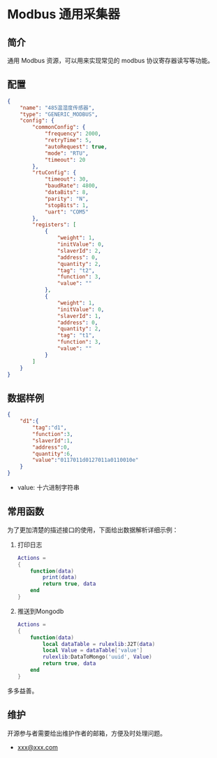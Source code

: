 # Modbus 通用采集器

## 简介

通用 Modbus 资源，可以用来实现常见的 modbus 协议寄存器读写等功能。

## 配置

```json
{
    "name": "485温湿度传感器",
    "type": "GENERIC_MODBUS",
    "config": {
        "commonConfig": {
            "frequency": 2000,
            "retryTime": 5,
            "autoRequest": true,
            "mode": "RTU",
            "timeout": 20
        },
        "rtuConfig": {
            "timeout": 30,
            "baudRate": 4800,
            "dataBits": 8,
            "parity": "N",
            "stopBits": 1,
            "uart": "COM5"
        },
        "registers": [
            {
                "weight": 1,
                "initValue": 0,
                "slaverId": 2,
                "address": 0,
                "quantity": 2,
                "tag": "t2",
                "function": 3,
                "value": ""
            },
            {
                "weight": 1,
                "initValue": 0,
                "slaverId": 1,
                "address": 0,
                "quantity": 2,
                "tag": "t1",
                "function": 3,
                "value": ""
            }
        ]
    }
}
```

## 数据样例

```json
{
    "d1":{
        "tag":"d1",
        "function":3,
        "slaverId":1,
        "address":0,
        "quantity":6,
        "value":"0117011d0127011a0110010e"
    }
}
```

- value: 十六进制字符串

## 常用函数

为了更加清楚的描述接口的使用，下面给出数据解析详细示例：

1. 打印日志

    ```lua
    Actions =
    {
        function(data)
            print(data)
            return true, data
        end
    }

    ```

2. 推送到Mongodb

    ```lua
    Actions =
    {
        function(data)
            local dataTable = rulexlib:J2T(data)
            local Value = dataTable['value']
            rulexlib:DataToMongo('uuid', Value)
            return true, data
        end
    }

    ```

多多益善。

## 维护

开源参与者需要给出维护作者的邮箱，方便及时处理问题。

- <xxx@xxx.com>
